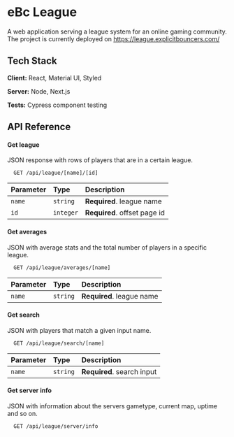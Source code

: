 
# eBc League

A web application serving a league system for an online gaming community.
The project is currently deployed on https://league.explicitbouncers.com/ 



## Tech Stack

**Client:** React, Material UI, Styled

**Server:** Node, Next.js

**Tests:** Cypress component testing


## API Reference

#### Get league
JSON response with rows of players that are in a certain league.
```http
  GET /api/league/[name]/[id]
```

| Parameter | Type     | Description                |
| :-------- | :------- | :------------------------- |
| `name` | `string` | **Required**. league name |
| `id` | `integer` | **Required**. offset page id |

#### Get averages
JSON with average stats and the total number of players in a specific league.

```http
  GET /api/league/averages/[name]
```

| Parameter | Type     | Description                       |
| :-------- | :------- | :-------------------------------- |
| `name`      | `string` | **Required**. league name |

#### Get search
JSON with players that match a given input name.

```http
  GET /api/league/search/[name]
```

| Parameter | Type     | Description                       |
| :-------- | :------- | :-------------------------------- |
| `name`      | `string` | **Required**. search input |

#### Get server info
JSON with information about the servers gametype, current map, uptime and so on.

```http
  GET /api/league/server/info
```
